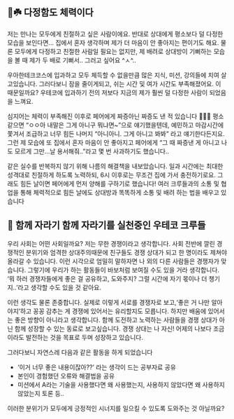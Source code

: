 ## 🐰☘️ 다정함도 체력이다

저는 만나는 모두에게 친절하고 싶은 사람이에요.
반대로 상대에게 평소보다 덜 다정한 모습을 보인다면... 집에서 혼자 생각하며 제가 더 마음이 안 좋아지는 편이기도 해요.
물론 모두에게 다정하고 친절한 사람일 필요는 없지만, 제 배려로 상대방이 기뻐하는 모습을 볼 때 제가 두 배로 기뻐서.. 그러고 싶어요 ^ㅅ^..

우아한테크코스에 입과하고 모두 체득할 수 없을만큼 많은 지식, 미션, 강의들에 치여 살고있습니다.
그러다보니 잠을 줄이게되고, 쉬는 시간 및 여가 시간도 부족해졌어요.
이 때문일까요? 우테코에 입과하기 전의 저보다 지금의 제가 훨씬 덜 다정한 사람이 되었음을 느껴요.

심지어는 체력이 부족해진 이후로 페어에게 짜증아닌 짜증도 낸 적 있습니다 🤦🏻‍♀️
평소 같으면 “ㅇㅇ아 내말은 그게 아니구 뭐냐면~”으로 얘기했을텐데,
예민하고 마감시간에 쫓겨서 조급하고 너무 힘든 나머지 “아니아니. 그게 아니고 봐봐” 라고 얘기한다든지요. 
그런 제 모습에 또 집에서 혼자 마음이 안 좋아지고 페어에게 
“그 때 짜증낸 게 아니고 나도 모르게 그만...날 용서해줘..”라고 몇 번 사과하기도 했습니다..

같은 실수를 반복하지 않기 위해 나름의 해결책을 내보았습니다. 
일과 시간에는 최대한 성격대로 친절하게 하도록 노력하되, 6시 이후로는 무조건 집에 가서 충전하기로요.
그래도 힘든 날이면 페어에게 먼저 양해를 구하기로 했습니다!
여러 크루들과의 소통 및 협업을 통해 체력적으로 힘든 날에도 상대방과 똑똑하게 소통 및 배려 하는 법을 배우고 있습니다


## 🐢 함께 자라기 함께 자라기를 실천중인 우테코 크루들

우리 사회는 어떤 사회일까요? 저는 무한 경쟁이라고 생각합니다.
사회 전반에 깔린 경쟁적인 분위기와 엄격한 상대주의때문에 친구들도 경쟁 상대가 되고 한 명이라도 제쳐야 올라갈 수 있습니다. 
이런 시각으로 엄밀히 말하자면 나 외의 다른 사람들은 경쟁자가 맞습니다.
그렇기에 우리가 하는 활동들이 바보처럼 보여질 수도 있을 거라 생각합니다. 
‘뭐 하러 경쟁자들에게 좋은 걸 공유하고, 도와주지? 그럴 시간에 자기 몫이나 더 챙기지..’라고 생각할 수도 있을 것 같아요.

이런 생각도 물론 존중합니다.
실제로 이렇게 서로를 경쟁자로 보고,‘좋은 거 나만 알아야지’하고 꽁꽁 감추는 게 경쟁에 있어서는 유리할지도 모릅니다.
하지만 배움에 있어서는 좋은 방향이 아니라고 생각합니다.
함께 도전하고 노력하는 사람들을 경쟁 상대가 아닌 함께 성장할 수 있는 동료로 보고싶습니다. 
경쟁 상대는 나 자신! 어제의 나보다 조금이라도 발전하는 것을 목표로 두며 성장하고 있습니다.

그러다보니 자연스레 다음과 같은 활동을 하게 되었습니다
- ‘이거 너무 좋은 내용이잖아??’ 라는 생각이 드는 공부자료 공유
- 본인이 경험했던 오류와 해결법을 공유
- 미션에서 A라는 기술을 사용했다면 왜 사용했는지, 사용하지 않았다면 왜 사용하지 않았는지 토론 등..

이러한 분위기가 모두에게 긍정적인 시너지를 일으킬 수 있도록 도와주는 것 아닐까요?
